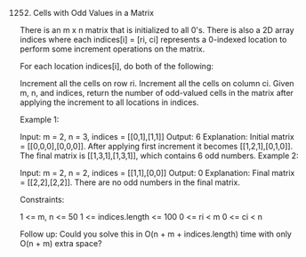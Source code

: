 1252. Cells with Odd Values in a Matrix

There is an m x n matrix that is initialized to all 0's. There is also a 2D array indices where each indices[i] = [ri, ci] represents a 0-indexed location to perform some increment operations on the matrix.

For each location indices[i], do both of the following:

Increment all the cells on row ri.
Increment all the cells on column ci.
Given m, n, and indices, return the number of odd-valued cells in the matrix after applying the increment to all locations in indices.

 

Example 1:


Input: m = 2, n = 3, indices = [[0,1],[1,1]]
Output: 6
Explanation: Initial matrix = [[0,0,0],[0,0,0]].
After applying first increment it becomes [[1,2,1],[0,1,0]].
The final matrix is [[1,3,1],[1,3,1]], which contains 6 odd numbers.
Example 2:


Input: m = 2, n = 2, indices = [[1,1],[0,0]]
Output: 0
Explanation: Final matrix = [[2,2],[2,2]]. There are no odd numbers in the final matrix.
 

Constraints:

1 <= m, n <= 50
1 <= indices.length <= 100
0 <= ri < m
0 <= ci < n
 

Follow up: Could you solve this in O(n + m + indices.length) time with only O(n + m) extra space?